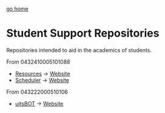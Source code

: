 [go home](https://github.com/oU1TS/.github/wiki)
# Student Support Repositories 
Repositories intended to aid in the academics of students.

From 0432410005101088
- [Resources](https://github.com/oU1TS/Resources) &rarr; [Website](https://ouits-res.netlify.app/)
- [Scheduler](https://github.com/oU1TS/Scheduler) &rarr; [Website](https://ouits-schedule.netlify.app/)

From 043222000510106
-  [uitsBOT](https://github.com/AkibReza/uitsBOT) &rarr; [Website](https://akibreza.github.io/uitsBOT/)

